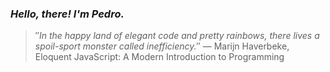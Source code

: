 ### *Hello, there! I'm Pedro.*
> ″*In the happy land of elegant code and pretty rainbows, there lives a spoil-sport monster called inefficiency.*″
 — Marijn Haverbeke, Eloquent JavaScript: A Modern Introduction to Programming
